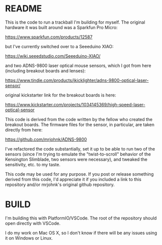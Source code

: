 # README #

This is the code to run a trackball I'm building for myself.  The original hardware it was built around was a Sparkfun Pro Micro:

https://www.sparkfun.com/products/12587

but I've currently switched over to a Seeeduino XIAO:

https://wiki.seeedstudio.com/Seeeduino-XIAO/

and two ADNS-9800 laser optical mouse sensors, which I got from here (including breakout boards and lenses):

https://www.tindie.com/products/jkicklighter/adns-9800-optical-laser-sensor/

original kickstarter link for the breakout boards is here:

https://www.kickstarter.com/projects/1034145369/high-speed-laser-optical-sensor

This code is derived from the code written by the fellow who created the breakout boards.  The firmware files for the sensor, in particular, are taken directly from here:

https://github.com/mrjohnk/ADNS-9800

I've refactored the code substantially, set it up to be able to run two of the sensors (since I'm trying to emulate the "twist-to-scroll" behavior of the Kensington Slimblade, two sensors were necessary), and tweaked the sensitivity, etc. to my taste.

This code may be used for any purpose.  If you post or release something derived from this code, I'd appreciate it if you included a link to this repository and/or mrjohnk's original github repository.

# BUILD #

I'm building this with PlatformIO/VSCode. The root of the repository should open directly with VSCode.

I do my work on Mac OS X, so I don't know if there will be any issues using it on Windows or Linux.

